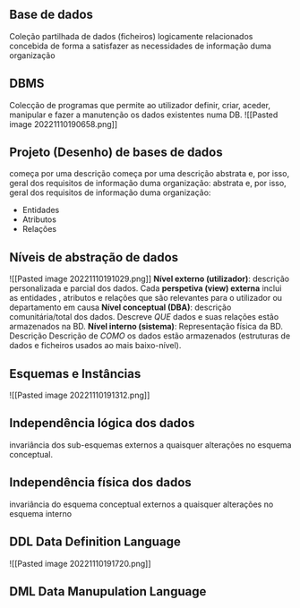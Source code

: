 ## Base de dados 
Coleção partilhada de dados (ficheiros) logicamente relacionados concebida de forma a satisfazer as necessidades de informação duma organização
## DBMS
Colecção de programas que permite ao utilizador definir, criar, aceder, manipular e fazer a manutenção os dados existentes numa DB.
![[Pasted image 20221110190658.png]]

## Projeto (Desenho) de bases de dados
começa por uma descrição começa por uma descrição abstrata e, por isso, geral dos requisitos de informação duma organização: abstrata e, por isso, geral dos requisitos de informação duma organização: 
- Entidades 
- Atributos 
- Relações
## Níveis de abstração de dados

![[Pasted image 20221110191029.png]]
**Nível externo  (utilizador)**: descrição  personalizada e parcial dos dados.
Cada **perspetiva (view) externa** inclui as entidades , atributos e relações que são relevantes  para o utilizador ou departamento em causa
**Nível conceptual (DBA)**: descrição comunitária/total dos dados. Descreve *QUE* dados e suas relações estão armazenados na BD.
**Nível interno (sistema)**: Representação física da BD. Descrição Descrição de *COMO* os dados estão armazenados (estruturas de dados e ficheiros usados ao mais baixo-nível).

## Esquemas e Instâncias
![[Pasted image 20221110191312.png]]

## Independência lógica dos dados
invariância dos sub-esquemas externos a quaisquer alterações no esquema conceptual.
## Independência física dos dados
invariância do esquema conceptual externos a quaisquer alterações no esquema interno

## DDL Data Definition Language
![[Pasted image 20221110191720.png]]

## DML Data Manupulation Language
